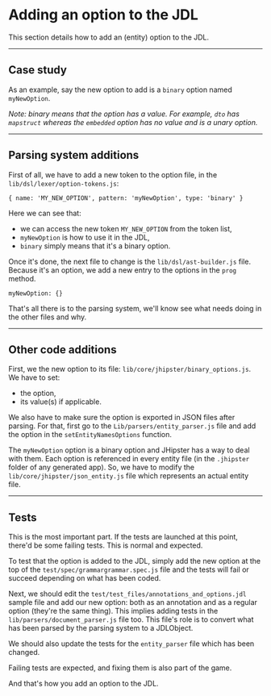 # Adding an option to the JDL

This section details how to add an (entity) option to the JDL.

---

## Case study

As an example, say the new option to add is a `binary` option named `myNewOption`. 

_Note: binary means that the option has a value. For example, `dto` has `mapstruct` whereas the `embedded` option has
no value and is a unary option._

---

## Parsing system additions

First of all, we have to add a new token to the option file, in the `lib/dsl/lexer/option-tokens.js`:
```
{ name: 'MY_NEW_OPTION', pattern: 'myNewOption', type: 'binary' }
```
Here we can see that:
  - we can access the new token `MY_NEW_OPTION` from the token list,
  - `myNewOption` is how to use it in the JDL,
  - `binary` simply means that it's a binary option. 

Once it's done, the next file to change is the `lib/dsl/ast-builder.js` file.
Because it's an option, we add a new entry to the options in the `prog` method.
```
myNewOption: {}
```

That's all there is to the parsing system, we'll know see what needs doing in the other files and why.

---

## Other code additions
   
First, we the new option to its file: `lib/core/jhipster/binary_options.js`.
We have to set:
  - the option,
  - its value(s) if applicable.

We also have to make sure the option is exported in JSON files after parsing.
For that, first go to the `Lib/parsers/entity_parser.js` file and add the option in the `setEntityNamesOptions` function.

The `myNewOption` option is a binary option and JHipster has a way to deal with them.
Each option is referenced in every entity file (in the `.jhipster` folder of any generated app).
So, we have to modify the `lib/core/jhipster/json_entity.js` file which represents an actual entity file.

---

## Tests

This is the most important part. If the tests are launched at this point, there'd be some failing tests. This is normal
and expected.

To test that the option is added to the JDL, simply add the new option at the top of the `test/spec/grammargrammar.spec.js`
file and the tests will fail or succeed depending on what has been coded.

Next, we should edit the `test/test_files/annotations_and_options.jdl` sample file and add our new option: both as an annotation and as
a regular option (they're the same thing). This implies adding tests in the `lib/parsers/document_parser.js` file too.
This file's role is to convert what has been parsed by the parsing system to a JDLObject.

We should also update the tests for the `entity_parser` file which has been changed.

Failing tests are expected, and fixing them is also part of the game.

And that's how you add an option to the JDL.
